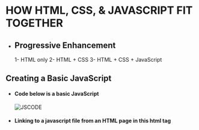 # HOW HTML, CSS, & JAVASCRIPT FIT TOGETHER
* ## Progressive Enhancement
  1- HTML only
  2- HTML + CSS
  3- HTML + CSS + JavaScript
## Creating a Basic JavaScript 
 - #### Code below is a basic JavaScript 
   ![JSCODE](https://www.researchgate.net/profile/Byounghyun-Yoo/publication/258509003/figure/fig13/AS:297643071819798@1447975046971/Simple-JavaScript-code-handling-the-TrackStart-event.png)


  - #### Linking to a javascript file from an HTML page in this html tag
    *<script src="js/ add-content.js"></ script>*
  - #### The best palce to put scripts in their own files is the end of the body 
  - A script is a series of instructions that a computer can follow one-by-one. Each individual instruction or step is known as a **statement**. 
  - *Statements should end with a semicolon*.
  - writting comments to explain what your code does.They help make your code easier to read and understand. This can help you and others who read your code.
    * Tow ways to write comment 
      1- // for single line
      2- */*  */* for multi line
  - A script will have to temporarily store the bits of information it needs to do its job. It can store this data in **variables**.
  - A **variable** is a good name for this concept because the data stored in a variable can change (or vary) each time a script runs
  - The variable decleration is as this
    ***var x;***
  - The variable Assigning is as  this  ***x=3;***
  -JavaScript distinguishes between numbers,strings, and true or false values known as Booleans.
      * 3 is a number
      * 'Ahmed' is a strings
      * Boolean is a true or false



  * A variable name in JavaScript 
      1- must be started with a letter.
      2- can contain letters,numbers, dollar sign ($), or an underscore (_). Note that you must not use a dash(-) or a period (.) in a variable name.
      3- should not be ***keyWord*** such as ***if***
      4-is the case sensetive: so score and Score would be different variable names, but it is bad practice to create two variables that have the same name using different cases.  
  

